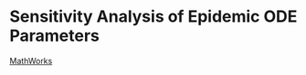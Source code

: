 <h1>Sensitivity Analysis of Epidemic ODE Parameters</h1>
<a href="https://www.mathworks.com/help/matlab/math/sensitivity-analysis-of-epidemic-ode-parameters.html" target="_blank">MathWorks</a>
